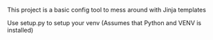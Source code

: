 This project is a basic config tool to mess around with Jinja templates

Use setup.py to setup your venv (Assumes that Python and VENV is installed)
